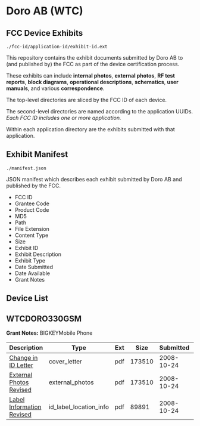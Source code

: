 # Doro AB (WTC)
## FCC Device Exhibits

```
./fcc-id/application-id/exhibit-id.ext
```

This repository contains the exhibit documents submitted by Doro AB to (and published by) the FCC as part of the device certification process.

These exhibits can include **internal photos**, **external photos**, **RF test reports**, **block diagrams**, **operational descriptions**, **schematics**, **user manuals**, and various **correspondence**.

The top-level directories are sliced by the FCC ID of each device.

The second-level directories are named according to the application UUIDs. *Each FCC ID includes one or more application.*

Within each application directory are the exhibits submitted with that application. 

## Exhibit Manifest

```
./manifest.json
```

JSON manifest which describes each exhibit submitted by Doro AB and published by the FCC.

- FCC ID
- Grantee Code
- Product Code
- MD5
- Path
- File Extension
- Content Type
- Size
- Exhibit ID
- Exhibit Description
- Exhibit Type
- Date Submitted
- Date Available
- Grant Notes

## Device List
## WTCDORO330GSM
**Grant Notes:** BIGKEYMobile Phone

| Description | Type | Ext | Size | Submitted | Available |
| ----------- | ---- | --- | ---- | --------- | --------- |
| [Change in ID Letter](WTCDORO330GSM/d73c884be13b8012366cfc51721729a3/1020262.pdf) | cover_letter | pdf | 173510 | 2008-10-24 | 2008-10-26 |
| [External Photos Revised](WTCDORO330GSM/d73c884be13b8012366cfc51721729a3/1020262.pdf) | external_photos | pdf | 173510 | 2008-10-24 | 2008-10-26 |
| [Label Information Revised](WTCDORO330GSM/d73c884be13b8012366cfc51721729a3/1020264.pdf) | id_label_location_info | pdf | 89891 | 2008-10-24 | 2008-10-26 |
